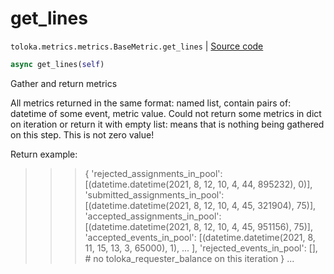 # get_lines
`toloka.metrics.metrics.BaseMetric.get_lines` | [Source code](https://github.com/Toloka/toloka-kit/blob/v1.1.4/src/metrics/metrics.py#L98)

```python
async get_lines(self)
```

Gather and return metrics


All metrics returned in the same format: named list, contain pairs of: datetime of some event, metric value.
Could not return some metrics in dict on iteration or return it with empty list:
means that is nothing being gathered on this step. This is not zero value!

Return example:

>>> {
>>>     'rejected_assignments_in_pool': [(datetime.datetime(2021, 8, 12, 10, 4, 44, 895232), 0)],
>>>     'submitted_assignments_in_pool': [(datetime.datetime(2021, 8, 12, 10, 4, 45, 321904), 75)],
>>>     'accepted_assignments_in_pool': [(datetime.datetime(2021, 8, 12, 10, 4, 45, 951156), 75)],
>>>     'accepted_events_in_pool': [(datetime.datetime(2021, 8, 11, 15, 13, 3, 65000), 1), ... ],
>>>     'rejected_events_in_pool': [],
>>>     # no toloka_requester_balance on this iteration
>>> }
...

